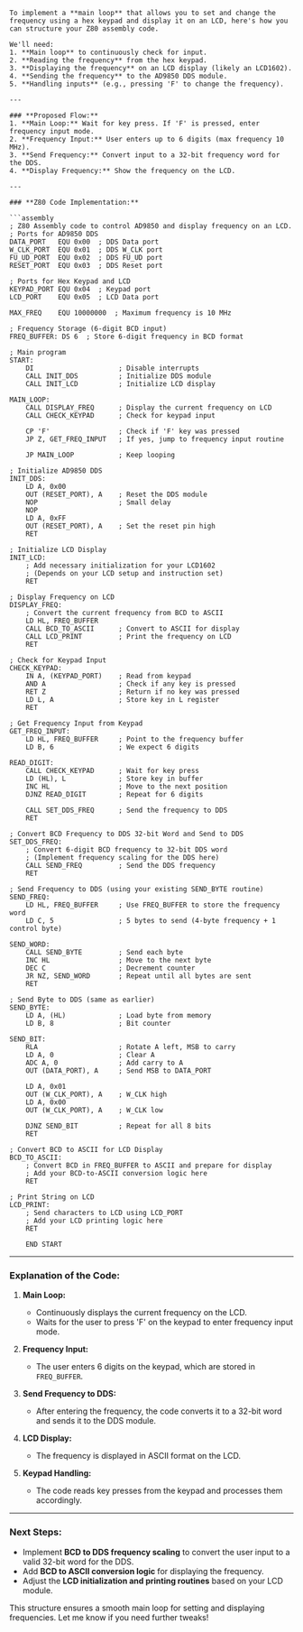 ```
To implement a **main loop** that allows you to set and change the frequency using a hex keypad and display it on an LCD, here's how you can structure your Z80 assembly code.

We'll need:  
1. **Main loop** to continuously check for input.
2. **Reading the frequency** from the hex keypad.
3. **Displaying the frequency** on an LCD display (likely an LCD1602).
4. **Sending the frequency** to the AD9850 DDS module.
5. **Handling inputs** (e.g., pressing 'F' to change the frequency).

---

### **Proposed Flow:**
1. **Main Loop:** Wait for key press. If 'F' is pressed, enter frequency input mode.
2. **Frequency Input:** User enters up to 6 digits (max frequency 10 MHz).
3. **Send Frequency:** Convert input to a 32-bit frequency word for the DDS.
4. **Display Frequency:** Show the frequency on the LCD.

---

### **Z80 Code Implementation:**

```assembly
; Z80 Assembly code to control AD9850 and display frequency on an LCD.
; Ports for AD9850 DDS
DATA_PORT   EQU 0x00  ; DDS Data port
W_CLK_PORT  EQU 0x01  ; DDS W_CLK port
FU_UD_PORT  EQU 0x02  ; DDS FU_UD port
RESET_PORT  EQU 0x03  ; DDS Reset port

; Ports for Hex Keypad and LCD
KEYPAD_PORT EQU 0x04  ; Keypad port
LCD_PORT    EQU 0x05  ; LCD Data port

MAX_FREQ    EQU 10000000  ; Maximum frequency is 10 MHz

; Frequency Storage (6-digit BCD input)
FREQ_BUFFER: DS 6  ; Store 6-digit frequency in BCD format

; Main program
START:
    DI                     ; Disable interrupts
    CALL INIT_DDS          ; Initialize DDS module
    CALL INIT_LCD          ; Initialize LCD display

MAIN_LOOP:
    CALL DISPLAY_FREQ      ; Display the current frequency on LCD
    CALL CHECK_KEYPAD      ; Check for keypad input

    CP 'F'                 ; Check if 'F' key was pressed
    JP Z, GET_FREQ_INPUT   ; If yes, jump to frequency input routine

    JP MAIN_LOOP           ; Keep looping

; Initialize AD9850 DDS
INIT_DDS:
    LD A, 0x00
    OUT (RESET_PORT), A    ; Reset the DDS module
    NOP                    ; Small delay
    NOP
    LD A, 0xFF
    OUT (RESET_PORT), A    ; Set the reset pin high
    RET

; Initialize LCD Display
INIT_LCD:
    ; Add necessary initialization for your LCD1602
    ; (Depends on your LCD setup and instruction set)
    RET

; Display Frequency on LCD
DISPLAY_FREQ:
    ; Convert the current frequency from BCD to ASCII
    LD HL, FREQ_BUFFER
    CALL BCD_TO_ASCII      ; Convert to ASCII for display
    CALL LCD_PRINT         ; Print the frequency on LCD
    RET

; Check for Keypad Input
CHECK_KEYPAD:
    IN A, (KEYPAD_PORT)    ; Read from keypad
    AND A                  ; Check if any key is pressed
    RET Z                  ; Return if no key was pressed
    LD L, A                ; Store key in L register
    RET

; Get Frequency Input from Keypad
GET_FREQ_INPUT:
    LD HL, FREQ_BUFFER     ; Point to the frequency buffer
    LD B, 6                ; We expect 6 digits

READ_DIGIT:
    CALL CHECK_KEYPAD      ; Wait for key press
    LD (HL), L             ; Store key in buffer
    INC HL                 ; Move to the next position
    DJNZ READ_DIGIT        ; Repeat for 6 digits

    CALL SET_DDS_FREQ      ; Send the frequency to DDS
    RET

; Convert BCD Frequency to DDS 32-bit Word and Send to DDS
SET_DDS_FREQ:
    ; Convert 6-digit BCD frequency to 32-bit DDS word
    ; (Implement frequency scaling for the DDS here)
    CALL SEND_FREQ         ; Send the DDS frequency
    RET

; Send Frequency to DDS (using your existing SEND_BYTE routine)
SEND_FREQ:
    LD HL, FREQ_BUFFER     ; Use FREQ_BUFFER to store the frequency word
    LD C, 5                ; 5 bytes to send (4-byte frequency + 1 control byte)

SEND_WORD:
    CALL SEND_BYTE         ; Send each byte
    INC HL                 ; Move to the next byte
    DEC C                  ; Decrement counter
    JR NZ, SEND_WORD       ; Repeat until all bytes are sent
    RET

; Send Byte to DDS (same as earlier)
SEND_BYTE:
    LD A, (HL)             ; Load byte from memory
    LD B, 8                ; Bit counter

SEND_BIT:
    RLA                    ; Rotate A left, MSB to carry
    LD A, 0                ; Clear A
    ADC A, 0               ; Add carry to A
    OUT (DATA_PORT), A     ; Send MSB to DATA_PORT

    LD A, 0x01
    OUT (W_CLK_PORT), A    ; W_CLK high
    LD A, 0x00
    OUT (W_CLK_PORT), A    ; W_CLK low

    DJNZ SEND_BIT          ; Repeat for all 8 bits
    RET

; Convert BCD to ASCII for LCD Display
BCD_TO_ASCII:
    ; Convert BCD in FREQ_BUFFER to ASCII and prepare for display
    ; Add your BCD-to-ASCII conversion logic here
    RET

; Print String on LCD
LCD_PRINT:
    ; Send characters to LCD using LCD_PORT
    ; Add your LCD printing logic here
    RET

    END START
```

---

### **Explanation of the Code:**

1. **Main Loop:**
   - Continuously displays the current frequency on the LCD.
   - Waits for the user to press 'F' on the keypad to enter frequency input mode.

2. **Frequency Input:**
   - The user enters 6 digits on the keypad, which are stored in `FREQ_BUFFER`.

3. **Send Frequency to DDS:**
   - After entering the frequency, the code converts it to a 32-bit word and sends it to the DDS module.

4. **LCD Display:**
   - The frequency is displayed in ASCII format on the LCD.

5. **Keypad Handling:**
   - The code reads key presses from the keypad and processes them accordingly.

---

### **Next Steps:**

- Implement **BCD to DDS frequency scaling** to convert the user input to a valid 32-bit word for the DDS.
- Add **BCD to ASCII conversion logic** for displaying the frequency.
- Adjust the **LCD initialization and printing routines** based on your LCD module.

This structure ensures a smooth main loop for setting and displaying frequencies. Let me know if you need further tweaks!
```

